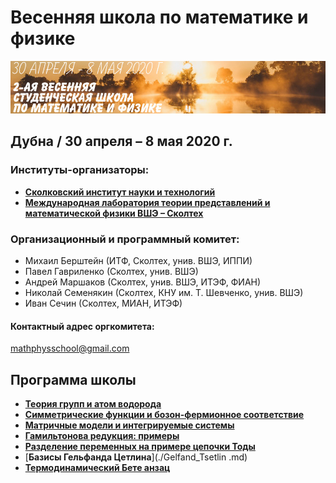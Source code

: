 # Весенняя школа по математике и физике

![Весенняя школа по математике и физике](./conf200430.jpg)

## Дубна / 30 апреля – 8 мая 2020 г.

### Институты-организаторы:

- [__Сколковский институт науки и технологий__](https://crei.skoltech.ru/cas/ru/)
- [__Международная лаборатория теории представлений и математической физики ВШЭ – Сколтех__](https://mf.hse.ru/)

### Организационный и программный комитет:

- Михаил Берштейн (ИТФ, Сколтех, унив. ВШЭ, ИППИ)
- Павел Гавриленко (Сколтех, унив. ВШЭ)
- Андрей Маршаков (Сколтех, унив. ВШЭ, ИТЭФ, ФИАН)
- Николай Семенякин (Сколтех, КНУ им. Т. Шевченко, унив. ВШЭ)
- Иван Сечин (Сколтех, МИАН, ИТЭФ)

#### Контактный адрес оргкомитета:
<mathphysschool@gmail.com>

## Программа школы

- [__Теория групп и атом водорода__](./hydrogen.md)
- [__Симметрические функции и бозон-фермионное соответствие__](./boson_fermion.md)
- [__Матричные модели и интегрируемые системы__](./matrix_models.md)
- [__Гамильтонова редукция: примеры__](./hamiltonian_reduction.md)
- [__Разделение переменных на примере цепочки Тоды__](./sep_var.md)
- [__Базисы Гельфанда Цетлина__](./Gelfand_Tsetlin .md)
- [__Термодинамический Бете анзац__](./tba.md)

